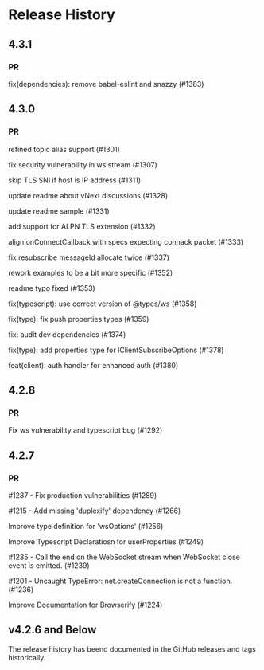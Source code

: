 # Release History

## 4.3.1

### PR

fix(dependencies): remove babel-eslint and snazzy (#1383)

## 4.3.0

### PR

refined topic alias support (#1301)

fix security vulnerability in ws stream (#1307)

skip TLS SNI if host is IP address (#1311)

update readme about vNext discussions (#1328)

update readme sample (#1331)

add support for ALPN TLS extension (#1332)

align onConnectCallback with specs expecting connack packet (#1333)

fix resubscribe messageId allocate twice (#1337)

rework examples to be a bit more specific (#1352)

readme typo fixed (#1353)

fix(typescript): use correct version of @types/ws (#1358)

fix(type): fix push properties types (#1359)

fix: audit dev dependencies (#1374)

fix(type): add properties type for IClientSubscribeOptions (#1378)

feat(client): auth handler for enhanced auth (#1380)

## 4.2.8

### PR

Fix ws vulnerability and typescript bug (#1292)

## 4.2.7

### PR

#1287 - Fix production vulnerabilities (#1289)

#1215 - Add missing 'duplexify' dependency (#1266)

Improve type definition for 'wsOptions' (#1256)

Improve Typescript Declaratiosn for userProperties (#1249)

#1235 - Call the end on the WebSocket stream when WebSocket close event is emitted. (#1239)

#1201 - Uncaught TypeError: net.createConnection is not a function. (#1236)

Improve Documentation for Browserify (#1224)

## v4.2.6 and Below

The release history has beend documented in the GitHub releases and tags historically. 